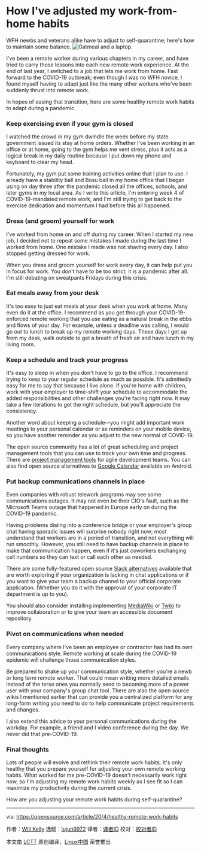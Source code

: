 [#]: collector: (lujun9972)
[#]: translator: ( )
[#]: reviewer: ( )
[#]: publisher: ( )
[#]: url: ( )
[#]: subject: (How I've adjusted my work-from-home habits)
[#]: via: (https://opensource.com/article/20/4/healthy-remote-work-habits)
[#]: author: (Will Kelly https://opensource.com/users/willkelly)

How I've adjusted my work-from-home habits
======
WFH newbs and veterans alike have to adjust to self-quarantine; here's
how to maintain some balance.
![Oatmeal and a laptop.][1]

I've been a remote worker during various chapters in my career, and have tried to carry those lessons into each new remote work experience. At the end of last year, I switched to a job that lets me work from home. Fast forward to the COVID-19 outbreak; even though I was no WFH novice, I found myself having to adapt just like the many other workers who've been suddenly thrust into remote work.

In hopes of easing that transition, here are some healthy remote work habits to adapt during a pandemic.

### Keep exercising even if your gym is closed

I watched the crowd in my gym dwindle the week before my state government issued its stay at home orders. Whether I've been working in an office or at home, going to the gym helps me vent stress, plus it acts as a logical break in my daily routine because I put down my phone and keyboard to clear my head.

Fortunately, my gym put some training activities online that I plan to use. I already have a stability ball and Bosu ball in my home office that I began using on day three after the pandemic closed all the offices, schools, and later gyms in my local area. As I write this article, I'm entering week 4 of COVID-19-mandated remote work, and I'm still trying to get back to the exercise dedication and momentum I had before this all happened.

### Dress (and groom) yourself for work

I've worked from home on and off during my career. When I started my new job, I decided not to repeat some mistakes I made during the last time I worked from home. One mistake I made was not shaving every day. I also stopped getting dressed for work.

When you dress and groom yourself for work every day, it can help put you in focus for work. You don't have to be too strict; it is a pandemic after all. I'm still debating on sweatpants Fridays during this crisis.

### Eat meals away from your desk

It's too easy to just eat meals at your desk when you work at home. Many even do it at the office. I recommend as you get through your COVID-19-enforced remote working that you use eating as a natural break in the ebbs and flows of your day. For example, unless a deadline was calling, I would go out to lunch to break up my remote working days. These days I get up from my desk, walk outside to get a breath of fresh air and have lunch in my living room.

### Keep a schedule and track your progress

It's easy to sleep in when you don't have to go to the office. I recommend trying to keep to your regular schedule as much as possible. It's admittedly easy for me to say that because I live alone. If you're home with children, work with your employer to time-shift your schedule to accommodate the added responsibilities and other challenges you're facing right now. It may take a few iterations to get the right schedule, but you'll appreciate the consistency.

Another word about keeping a schedule—you might add important work meetings to your personal calendar or as reminders on your mobile device, so you have another reminder as you adjust to the new normal of COVID-19.

The open source community has a lot of great scheduling and project management tools that you can use to track your own time and progress. There are [project management tools][2] for agile development teams. You can also find open source alternatives to [Googl][3][e Calendar][3] available on Android.

### Put backup communications channels in place

Even companies with robust telework programs may see some communications outages. It may not even be their CIO's fault, such as the Microsoft Teams outage that happened in Europe early on during the COVID-19 pandemic.

Having problems dialing into a conference bridge or your employer's group chat having sporadic issues will surprise nobody right now; most understand that workers are in a period of transition, and not everything will run smoothly. However, you still need to have backup channels in place to make that communication happen, even if it's just coworkers exchanging cell numbers so they can text or call each other as needed.

There are some fully-featured open source [Slack alternatives][4] available that are worth exploring if your organization is lacking in chat applications or if you want to give your team a backup channel to your official corporate application. (Whether you do it with the approval of your corporate IT department is up to you).

You should also consider installing implementing [MediaWiki][5] or [Twiki][6] to improve collaboration or to give your team an accessible document repository.

### Pivot on communications when needed

Every company where I've been an employee or contractor has had its own communications style. Remote working at scale during the COVID-19 epidemic will challenge those communication styles.

Be prepared to shake up your communication style, whether you're a newb or long term remote worker. That could mean writing more detailed emails instead of the terse ones you normally send to becoming more of a power user with your company's group chat tool. There are also the open source wikis I mentioned earlier that can provide you a centralized platform for any long-form writing you need to do to help communicate project requirements and changes.

I also extend this advice to your personal communications during the workday. For example, a friend and I video conference during the day. We never did that pre-COVID-19.

### Final thoughts

Lots of people will evolve and rethink their remote work habits. It's only healthy that you prepare yourself for adjusting your own remote working habits. What worked for me pre-COVID-19 doesn't necessarily work right now, so I'm adjusting my remote work habits weekly as I see fit so I can maximize my productivity during the current crisis.

How are you adjusting your remote work habits during self-quarantine?

--------------------------------------------------------------------------------

via: https://opensource.com/article/20/4/healthy-remote-work-habits

作者：[Will Kelly][a]
选题：[lujun9972][b]
译者：[译者ID](https://github.com/译者ID)
校对：[校对者ID](https://github.com/校对者ID)

本文由 [LCTT](https://github.com/LCTT/TranslateProject) 原创编译，[Linux中国](https://linux.cn/) 荣誉推出

[a]: https://opensource.com/users/willkelly
[b]: https://github.com/lujun9972
[1]: https://opensource.com/sites/default/files/styles/image-full-size/public/lead-images/oatmeal-and-fedora.jpg?itok=NBFUH9eF (Oatmeal and a laptop.)
[2]: https://opensource.com/article/18/2/agile-project-management-tools
[3]: https://www.androidpolice.com/2019/12/30/the-best-free-and-open-source-alternatives-to-google-calendar-on-android/
[4]: https://opensource.com/alternatives/slack
[5]: http://www.mediawiki.org/
[6]: http://www.twiki.org/
